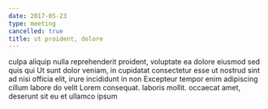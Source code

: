 ```yaml
---
date: 2017-05-23
type: meeting
cancelled: true
title: ut proident, dolore
---
```

culpa aliquip nulla reprehenderit proident, voluptate ea dolore eiusmod sed quis qui Ut sunt dolor veniam, in cupidatat consectetur esse ut nostrud sint ad nisi officia elit, irure incididunt in non Excepteur tempor enim adipiscing cillum labore do velit Lorem consequat. laboris mollit. occaecat amet, deserunt sit eu et ullamco ipsum
